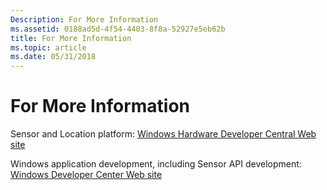 ```yaml
---
Description: For More Information
ms.assetid: 0188ad5d-4f54-4403-8f8a-52927e5eb62b
title: For More Information
ms.topic: article
ms.date: 05/31/2018
---
```


# For More Information

Sensor and Location platform: [Windows Hardware Developer Central Web site](https://www.microsoft.com/whdc/device/sensors/default.mspx)

Windows application development, including Sensor API development: [Windows Developer Center Web site](https://msdn.microsoft.com/windows/default.aspx?wt.svl=client)
